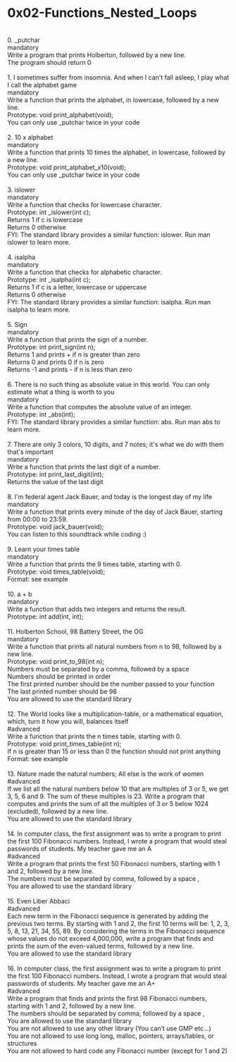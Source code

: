 # **0x02-Functions_Nested_Loops**
<br>
0. _putchar<br>
mandatory<br>
Write a program that prints Holberton, followed by a new line.
<br>
The program should return 0
<br>
<br>
1. I sometimes suffer from insomnia. And when I can't fall asleep, I play what I call the alphabet game<br>
mandatory<br>
Write a function that prints the alphabet, in lowercase, followed by a new line.
<br>
Prototype: void print_alphabet(void);<br>
You can only use _putchar twice in your code
<br>
<br>
2. 10 x alphabet<br>
mandatory<br>
Write a function that prints 10 times the alphabet, in lowercase, followed by a new line.
<br>
Prototype: void print_alphabet_x10(void);<br>
You can only use _putchar twice in your code
<br>
<br>
3. islower<br>
mandatory<br>
Write a function that checks for lowercase character.
<br>
Prototype: int _islower(int c);<br>
Returns 1 if c is lowercase<br>
Returns 0 otherwise<br>
FYI: The standard library provides a similar function: islower. Run man islower to learn more.
<br>
<br>
4. isalpha<br>
mandatory<br>
Write a function that checks for alphabetic character.
<br>
Prototype: int _isalpha(int c);<br>
Returns 1 if c is a letter, lowercase or uppercase<br>
Returns 0 otherwise<br>
FYI: The standard library provides a similar function: isalpha. Run man isalpha to learn more.
<br>
<br>
5. Sign<br>
mandatory<br>
Write a function that prints the sign of a number.
<br>
Prototype: int print_sign(int n);<br>
Returns 1 and prints + if n is greater than zero<br>
Returns 0 and prints 0 if n is zero<br>
Returns -1 and prints - if n is less than zero
<br>
<br>
6. There is no such thing as absolute value in this world. You can only estimate what a thing is worth to you<br>
mandatory<br>
Write a function that computes the absolute value of an integer.
<br>
Prototype: int _abs(int);<br>
FYI: The standard library provides a similar function: abs. Run man abs to learn more.
<br>
<br>
7. There are only 3 colors, 10 digits, and 7 notes; it's what we do with them that's important<br>
mandatory<br>
Write a function that prints the last digit of a number.
<br>
Prototype: int print_last_digit(int);<br>
Returns the value of the last digit
<br>
<br>
8. I'm federal agent Jack Bauer, and today is the longest day of my life<br>
mandatory<br>
Write a function that prints every minute of the day of Jack Bauer, starting from 00:00 to 23:59.
<br>
Prototype: void jack_bauer(void);<br>
You can listen to this soundtrack while coding :)
<br>
<br>
9. Learn your times table<br>
mandatory<br>
Write a function that prints the 9 times table, starting with 0.
<br>
Prototype: void times_table(void);<br>
Format: see example
<br>
<br>
10. a + b<br>
mandatory<br>
Write a function that adds two integers and returns the result.
<br>
Prototype: int add(int, int);
<br>
<br>
11. Holberton School, 98 Battery Street, the OG<br>
mandatory<br>
Write a function that prints all natural numbers from n to 98, followed by a new line.
<br>
Prototype: void print_to_98(int n);<br>
Numbers must be separated by a comma, followed by a space<br>
Numbers should be printed in order<br>
The first printed number should be the number passed to your function<br>
The last printed number should be 98<br>
You are allowed to use the standard library
<br>
<br>
12. The World looks like a multiplication-table, or a mathematical equation, which, turn it how you will, balances itself<br>
#advanced<br>
Write a function that prints the n times table, starting with 0.
<br>
Prototype: void print_times_table(int n);<br>
If n is greater than 15 or less than 0 the function should not print anything<br>
Format: see example
<br>
<br>
13. Nature made the natural numbers; All else is the work of women<br>
#advanced<br>
If we list all the natural numbers below 10 that are multiples of 3 or 5, we get 3, 5, 6 and 9. The sum of these multiples is 23. Write a program that computes and prints the sum of all the multiples of 3 or 5 below 1024 (excluded), followed by a new line.
<br>
You are allowed to use the standard library
<br>
<br>
14. In computer class, the first assignment was to write a program to print the first 100 Fibonacci numbers. Instead, I wrote a program that would steal passwords of students. My teacher gave me an A
<br>
#advanced<br>
Write a program that prints the first 50 Fibonacci numbers, starting with 1 and 2, followed by a new line.
<br>
The numbers must be separated by comma, followed by a space , <br>
You are allowed to use the standard library
<br>
<br>
15. Even Liber Abbaci<br>
#advanced<br>
Each new term in the Fibonacci sequence is generated by adding the previous two terms. By starting with 1 and 2, the first 10 terms will be: 1, 2, 3, 5, 8, 13, 21, 34, 55, 89. By considering the terms in the Fibonacci sequence whose values do not exceed 4,000,000, write a program that finds and prints the sum of the even-valued terms, followed by a new line.
<br>
You are allowed to use the standard library
<br>
<br>
16. In computer class, the first assignment was to write a program to print the first 100 Fibonacci numbers. Instead, I wrote a program that would steal passwords of students. My teacher gave me an A+<br>
#advanced<br>
Write a program that finds and prints the first 98 Fibonacci numbers, starting with 1 and 2, followed by a new line.
<br>
The numbers should be separated by comma, followed by a space ,<br>
You are allowed to use the standard library<br>
You are not allowed to use any other library (You can’t use GMP etc…)<br>
You are not allowed to use long long, malloc, pointers, arrays/tables, or structures<br>
You are not allowed to hard code any Fibonacci number (except for 1 and 2)